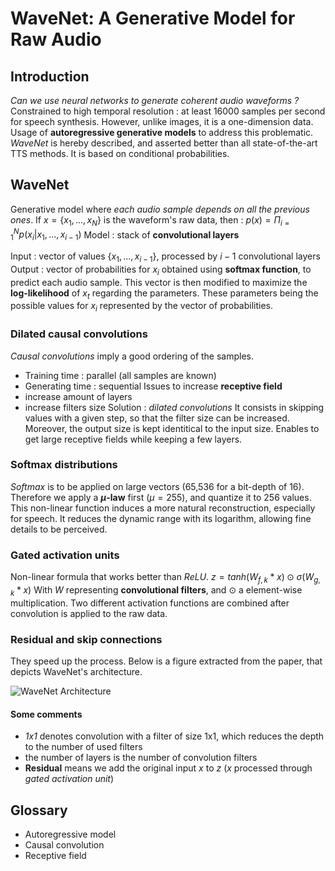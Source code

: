 # WaveNet: A Generative Model for Raw Audio


## Introduction

*Can we use neural networks to generate coherent audio waveforms ?*
Constrained to high temporal resolution : at least 16000 samples per second for speech synthesis.
However, unlike images, it is a one-dimension data.
Usage of **autoregressive generative models** to address this problematic.
*WaveNet* is hereby described, and asserted better than all state-of-the-art TTS methods.
It is based on conditional probabilities.


## WaveNet

Generative model where *each audio sample depends on all the previous ones*.
If $x = \{x_1, ..., x_N\}$ is the waveform's raw data, then :
$p(x) = \Pi_{i=1}^N p(x_i | x_1, ..., x_{i-1})$
Model : stack of **convolutional layers**

Input : vector of values $\{x_1, ..., x_{i-1}\}$, processed by $i-1$ convolutional layers
Output : vector of probabilities for $x_i$ obtained using **softmax function**, to predict each audio sample.
This vector is then modified to maximize the **log-likelihood** of $x_t$ regarding the parameters.
These parameters being the possible values for $x_i$ represented by the vector of probabilities.

### Dilated causal convolutions

*Causal convolutions* imply a good ordering of the samples.
- Training time : parallel (all samples are known)
- Generating time : sequential
Issues to increase **receptive field**
- increase amount of layers
- increase filters size
Solution : *dilated convolutions*
It consists in skipping values with a given step, so that the filter size can be increased.
Moreover, the output size is kept identitical to the input size.
Enables to get large receptive fields while keeping a few layers.

### Softmax distributions

*Softmax* is to be applied on large vectors (65,536 for a bit-depth of 16).
Therefore we apply a **$\mu$-law** first ($\mu = 255$), and quantize it to 256 values.
This non-linear function induces a more natural reconstruction, especially for speech.
It reduces the dynamic range with its logarithm, allowing fine details to be perceived.

### Gated activation units

Non-linear formula that works better than *ReLU*.
$z = tanh(W_{f,k} * x) \odot \sigma (W_{g,k} * x)$
With *W* representing **convolutional filters**, and $\odot$ a element-wise multiplication.
Two different activation functions are combined after convolution is applied to the raw data.

### Residual and skip connections

They speed up the process. 
Below is a figure extracted from the paper, that depicts WaveNet's architecture.

![WaveNet Architecture](https://gitgud.io/polochinoc/internship/raw/master/resources/notes/images/wavenet.png "WaveNet Architecture")

#### Some comments

- *1x1* denotes convolution with a filter of size 1x1, which reduces the depth to the number of used filters
- the number of layers is the number of convolution filters
- **Residual** means we add the original input $x$ to $z$ ($x$ processed through *gated activation unit*)


## Glossary

- Autoregressive model
- Causal convolution
- Receptive field
